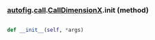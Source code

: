 ### [autofig](autofig.md).[call](autofig.call.md).[CallDimensionX](autofig.call.CallDimensionX.md).__init__ (method)


```py

def __init__(self, *args)

```


